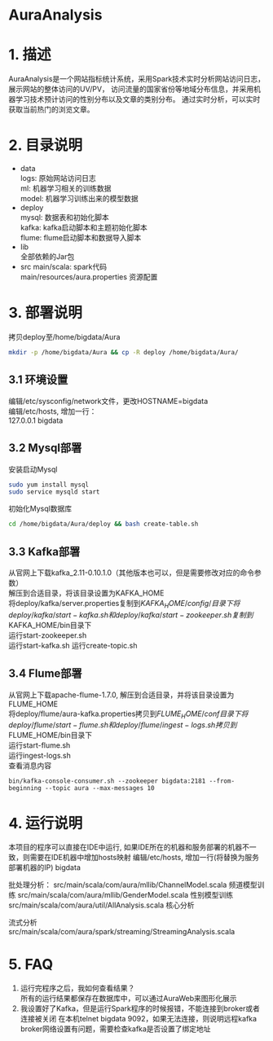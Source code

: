 # AuraAnalysis

# 1. 描述
AuraAnalysis是一个网站指标统计系统，采用Spark技术实时分析网站访问日志，展示网站的整体访问的UV/PV，
访问流量的国家省份等地域分布信息，并采用机器学习技术预计访问的性别分布以及文章的类别分布。
通过实时分析，可以实时获取当前热门的浏览文章。

# 2. 目录说明
* data  
logs: 原始网站访问日志  
ml: 机器学习相关的训练数据  
model: 机器学习训练出来的模型数据
* deploy  
mysql: 数据表和初始化脚本  
kafka: kafka启动脚本和主题初始化脚本  
flume: flume启动脚本和数据导入脚本
* lib  
全部依赖的Jar包
* src
main/scala: spark代码  
main/resources/aura.properties 资源配置

# 3. 部署说明
拷贝deploy至/home/bigdata/Aura
```bash
mkdir -p /home/bigdata/Aura && cp -R deploy /home/bigdata/Aura/
```
## 3.1 环境设置
编辑/etc/sysconfig/network文件，更改HOSTNAME=bigdata  
编辑/etc/hosts, 增加一行：  
127.0.0.1 bigdata  
## 3.2 Mysql部署
安装启动Mysql
```bash
sudo yum install mysql
sudo service mysqld start
```
初始化Mysql数据库
```bash
cd /home/bigdata/Aura/deploy && bash create-table.sh
```
## 3.3 Kafka部署
从官网上下载kafka_2.11-0.10.1.0（其他版本也可以，但是需要修改对应的命令参数）  
解压到合适目录，将该目录设置为KAFKA_HOME  
将deploy/kafka/server.properties复制到$KAFKA_HOME/config/目录下  
将deploy/kafka/start-kafka.sh和deploy/kafka/start-zookeeper.sh复制到$KAFKA_HOME/bin目录下  
运行start-zookeeper.sh  
运行start-kafka.sh
运行create-topic.sh
## 3.4 Flume部署
从官网上下载apache-flume-1.7.0, 解压到合适目录，并将该目录设置为FLUME_HOME    
将deploy/flume/aura-kafka.properties拷贝到$FLUME_HOME/conf目录下   
将deploy/flume/start-flume.sh和deploy/flume/ingest-logs.sh拷贝到$FLUME_HOME/bin目录下   
运行start-flume.sh   
运行ingest-logs.sh   
查看消息内容   
```
bin/kafka-console-consumer.sh --zookeeper bigdata:2181 --from-beginning --topic aura --max-messages 10
```

# 4. 运行说明
本项目的程序可以直接在IDE中运行, 如果IDE所在的机器和服务部署的机器不一致，则需要在IDE机器中增加hosts映射
编辑/etc/hosts, 增加一行(将<ip>替换为服务部署机器的IP)
<ip> bigdata

批处理分析：
src/main/scala/com/aura/mllib/ChannelModel.scala 频道模型训练
src/main/scala/com/aura/mllib/GenderModel.scala 性别模型训练
src/main/scala/com/aura/util/AllAnalysis.scala 核心分析

流式分析
src/main/scala/com/aura/spark/streaming/StreamingAnalysis.scala

# 5. FAQ
1. 运行完程序之后，我如何查看结果？  
所有的运行结果都保存在数据库中，可以通过AuraWeb来图形化展示
2. 我设置好了Kafka，但是运行Spark程序的时候报错，不能连接到broker或者连接被关闭
在本机telnet bigdata 9092，如果无法连接，则说明远程kafka broker网络设置有问题，需要检查kafka是否设置了绑定地址
